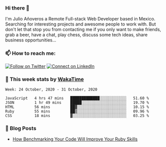 ### Hi there 👋

I'm Julio Añoveros a Remote Full-stack Web Developer based in Mexico. Searching for interesting projects and awesome people to work with. But don't let that stop you from contacting me if you only want to make friends, grab a beer, have a chat, play chess, discuss some tech ideas, share business opportunities... 

### :mailbox: How to reach me:

[![Follow on Twitter](https://img.shields.io/badge/--twitter?label=Twitter&logo=Twitter&style=social)](https://twitter.com/AnoverosJulio) [![Connect on LinkedIn](https://img.shields.io/badge/--linkedin?label=LinkedIn&logo=LinkedIn&style=social)](https://www.linkedin.com/in/jubaan)

### :construction_worker: This week stats by [WakaTime]('https://wakatime.com')
<!--START_SECTION:waka-->
```text
Week: 24 October, 2020 - 31 October, 2020

JavaScript   4 hrs 47 mins   █████████████░░░░░░░░░░░░   51.60 % 
JSON         1 hr 49 mins    █████░░░░░░░░░░░░░░░░░░░░   19.70 % 
HTML         56 mins         ██▓░░░░░░░░░░░░░░░░░░░░░░   10.15 % 
Ruby         55 mins         ██▒░░░░░░░░░░░░░░░░░░░░░░   09.96 % 
CSS          18 mins         ▓░░░░░░░░░░░░░░░░░░░░░░░░   03.25 % 
```
<!--END_SECTION:waka-->

### :newspaper: Blog Posts
<!-- BLOG-POST-LIST:START -->
- [How Benchmarking Your Code Will Improve Your Ruby Skills](https://dev.to/jubaan/how-benchmarking-your-code-will-improve-your-ruby-skills-2m83)
<!-- BLOG-POST-LIST:END -->


